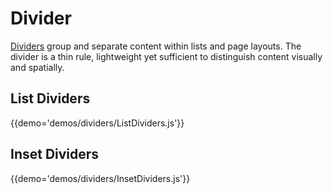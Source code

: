 # Divider

[Dividers](https://material.google.com/components/dividers.html) group and separate content within lists and page layouts. The divider is a thin rule, lightweight yet sufficient to distinguish content visually and spatially.

## List Dividers

{{demo='demos/dividers/ListDividers.js'}}

## Inset Dividers

{{demo='demos/dividers/InsetDividers.js'}}
